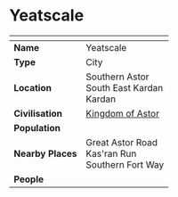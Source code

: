 # Yeatscale

| []() | |
| --- | --- |
| **Name** | Yeatscale |
| **Type** | City |
| **Location** | Southern Astor<br />South East Kardan<br />Kardan |
| **Civilisation** | [Kingdom of Astor](../README.md) |
| **Population** | |
| **Nearby Places** | Great Astor Road<br />Kas'ran Run<br />Southern Fort Way |
| **People** | |

